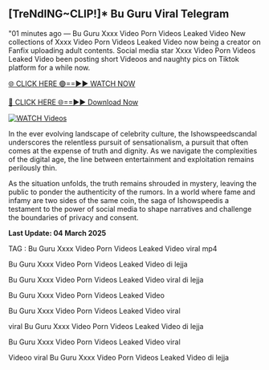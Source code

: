 ## [TreNdING~CLIP!]* Bu Guru Viral Telegram


"01 minutes ago —  Bu Guru Xxxx Video Porn Videos Leaked Video New collections of   Xxxx Video Porn Videos Leaked Video now being a creator on Fanfix uploading adult contents. Social media star   Xxxx Video Porn Videos Leaked Video been posting short Videoos and naughty pics on Tiktok platform for a while now. 


[🌐 CLICK HERE 🟢==►► WATCH NOW](https://ultra-bulletin.blogspot.com/p/ultra-bulletin-25.html)

[🔴 CLICK HERE 🌐==►► Download Now](https://ultra-bulletin.blogspot.com/p/ultra-bulletin-25.html)

[![WATCH Videos](https://i.imgur.com/dJHk4Zq.gif)](https://ultra-bulletin.blogspot.com/p/ultra-bulletin-25.html)


In the ever evolving landscape of celebrity culture, the Ishowspeedscandal underscores the relentless pursuit of sensationalism, a pursuit that often comes at the expense of truth and dignity. As we navigate the complexities of the digital age, the line between entertainment and exploitation remains perilously thin.

As the situation unfolds, the truth remains shrouded in mystery, leaving the public to ponder the authenticity of the rumors. In a world where fame and infamy are two sides of the same coin, the saga of Ishowspeedis a testament to the power of social media to shape narratives and challenge the boundaries of privacy and consent.

**Last Update: 04 March 2025**

TAG :
Bu Guru Xxxx Video Porn Videos Leaked Video viral mp4

Bu Guru Xxxx Video Porn Videos Leaked Video di lejja

Bu Guru Xxxx Video Porn Videos Leaked Video viral di lejja

Bu Guru Xxxx Video Porn Videos Leaked Video

Bu Guru Xxxx Video Porn Videos Leaked Video viral

viral Bu Guru Xxxx Video Porn Videos Leaked Video di lejja

Bu Guru Xxxx Video Porn Videos Leaked Video viral

Videoo viral Bu Guru Xxxx Video Porn Videos Leaked Video di lejja
